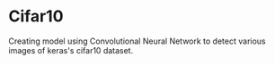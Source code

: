 # Cifar10
Creating model using Convolutional Neural Network to detect various images of keras's cifar10 dataset.
